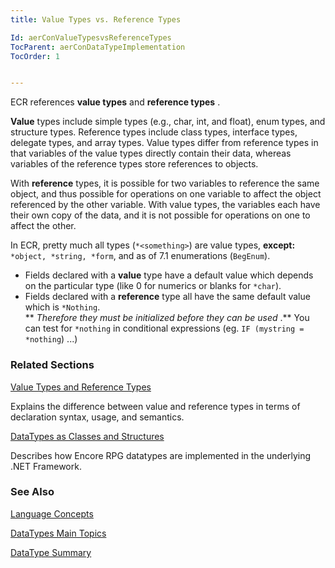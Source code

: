 ```yaml
---
title: Value Types vs. Reference Types

Id: aerConValueTypesvsReferenceTypes
TocParent: aerConDataTypeImplementation
TocOrder: 1


---
```


ECR references **value types** and **reference types** .

**Value** types include simple types (e.g., char, int, and float), enum types, and structure types. Reference types include class types, interface types, delegate types, and array types. Value types differ from reference types in that variables of the value types directly contain their data, whereas variables of the reference types store references to objects. 

With **reference** types, it is possible for two variables to reference the same object, and thus possible for operations on one variable to affect the object referenced by the other variable. With value types, the variables each have their own copy of the data, and it is not possible for operations on one to affect the other. 

In ECR, pretty much all types (```*<something>```) are value types, **except:** ```*object, *string, *form```, and as of 7.1 enumerations (```BegEnum```). 

- Fields declared with a **value** 
                type have a default value which depends on the particular type (like 0 for
                numerics or blanks for ```*char```).
- Fields declared with a **reference**  type all have the same
                default value which is ```*Nothing```. 
                <br /> ** *Therefore they must be initialized before they can be used* .** 
                You can test for ```*nothing``` in conditional expressions (eg. ```
                    IF (mystring =
                    *nothing
                ```) ...)

### Related Sections

[Value Types and Reference Types](ValuesTypesAndReferenceTypes.html)

Explains the difference between value and reference types in terms of
                declaration syntax, usage, and semantics.


[DataTypes as Classes and Structures](DataTypesAsStructuresAndClasses.html)

Describes how Encore RPG datatypes are implemented in the underlying .NET Framework.


### See Also
[Language Concepts](/concepts/LanguageConceptsMain.html)

[DataTypes Main Topics](/dox/ecrLrfDataTypesMain.html)

[DataType Summary](Data_type_summary.html) 
